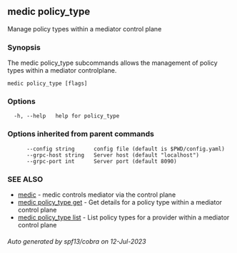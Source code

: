 ## medic policy_type

Manage policy types within a mediator control plane

### Synopsis

The medic policy_type subcommands allows the management of policy types within
a mediator controlplane.

```
medic policy_type [flags]
```

### Options

```
  -h, --help   help for policy_type
```

### Options inherited from parent commands

```
      --config string      config file (default is $PWD/config.yaml)
      --grpc-host string   Server host (default "localhost")
      --grpc-port int      Server port (default 8090)
```

### SEE ALSO

* [medic](medic.md)	 - medic controls mediator via the control plane
* [medic policy_type get](medic_policy_type_get.md)	 - Get details for a policy type within a mediator control plane
* [medic policy_type list](medic_policy_type_list.md)	 - List policy types for a provider within a mediator control plane

###### Auto generated by spf13/cobra on 12-Jul-2023
